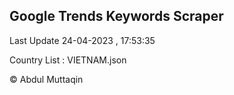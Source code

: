 

## Google Trends Keywords Scraper 
 
Last Update 24-04-2023 , 17:53:35

Country List :
VIETNAM.json



© Abdul Muttaqin 
